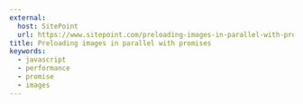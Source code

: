 ```yaml
---
external:
  host: SitePoint
  url: https://www.sitepoint.com/preloading-images-in-parallel-with-promises/
title: Preloading images in parallel with promises
keywords:
  - javascript
  - performance
  - promise
  - images
---
```

